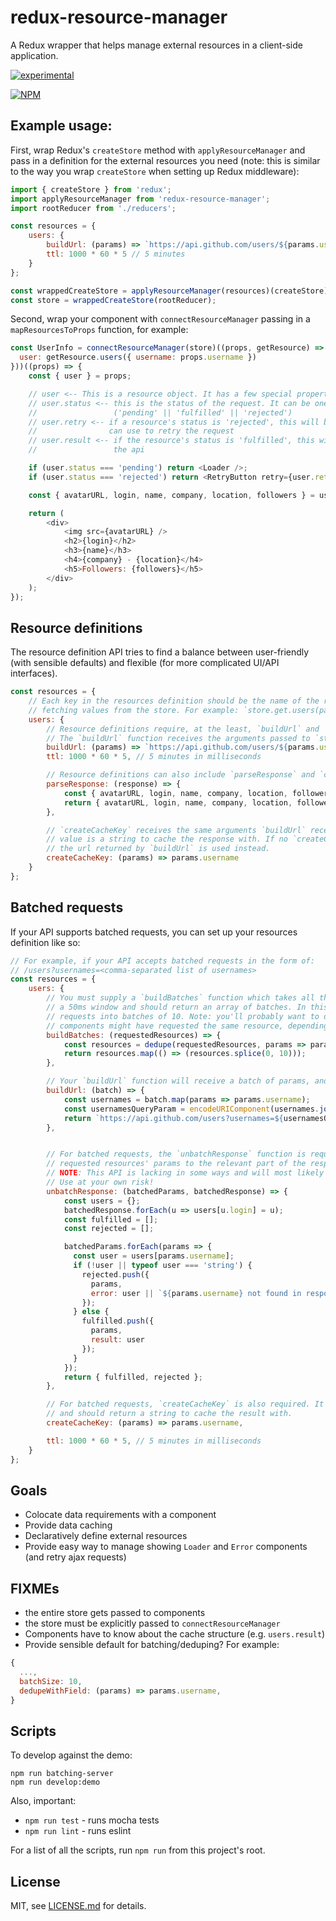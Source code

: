 # redux-resource-manager
A Redux wrapper that helps manage external resources in a client-side application.

[![experimental](http://badges.github.io/stability-badges/dist/experimental.svg)](http://github.com/badges/stability-badges)

[![NPM](https://nodei.co/npm/redux-resource-manager.png)](https://www.npmjs.com/package/redux-resource-manager)

## Example usage:

First, wrap Redux's `createStore` method with `applyResourceManager` and pass in a definition for the external resources you need (note: this is similar to the way you wrap `createStore` when setting up Redux middleware):

```js
import { createStore } from 'redux';
import applyResourceManager from 'redux-resource-manager';
import rootReducer from './reducers';

const resources = {
    users: {
        buildUrl: (params) => `https://api.github.com/users/${params.username}`,
        ttl: 1000 * 60 * 5 // 5 minutes
    }
};

const wrappedCreateStore = applyResourceManager(resources)(createStore);
const store = wrappedCreateStore(rootReducer);
```

Second, wrap your component with `connectResourceManager` passing in a `mapResourcesToProps` function, for example:

```js
const UserInfo = connectResourceManager(store)((props, getResource) => ({
  user: getResource.users({ username: props.username })
}))((props) => {
    const { user } = props;

    // user <-- This is a resource object. It has a few special properties:
    // user.status <-- this is the status of the request. It can be one of these three values:
    //                 ('pending' || 'fulfilled' || 'rejected')
    // user.retry <-- if a resource's status is 'rejected', this will be a function that a component
    //                can use to retry the request
    // user.result <-- if the resource's status is 'fulfilled', this will be the value returned from
    //                 the api

    if (user.status === 'pending') return <Loader />;
    if (user.status === 'rejected') return <RetryButton retry={user.retry} />;

    const { avatarURL, login, name, company, location, followers } = user.result;

    return (
        <div>
            <img src={avatarURL} />
            <h2>{login}</h2>
            <h3>{name}</h3>
            <h4>{company} - {location}</h4>
            <h5>Followers: {followers}</h5>
        </div>
    );
});
```

## Resource definitions

The resource definition API tries to find a balance between user-friendly (with sensible defaults) and flexible (for more complicated UI/API interfaces).

```js
const resources = {
    // Each key in the resources definition should be the name of the resource and is used when
    // fetching values from the store. For example: `store.get.users(params)`.
    users: {
        // Resource definitions require, at the least, `buildUrl` and `ttl` fields.
        // The `buildUrl` function receives the arguments passed to `store.get.users()`.
        buildUrl: (params) => `https://api.github.com/users/${params.username}`,
        ttl: 1000 * 60 * 5, // 5 minutes in milliseconds

        // Resource definitions can also include `parseResponse` and `createCacheKey` functions:
        parseResponse: (response) => {
            const { avatarURL, login, name, company, location, followers } = response;
            return { avatarURL, login, name, company, location, followers };
        },

        // `createCacheKey` receives the same arguments `buildUrl` receives. The expected return
        // value is a string to cache the response with. If no `createCacheKey` function is supplied
        // the url returned by `buildUrl` is used instead.
        createCacheKey: (params) => params.username
    }
};
```

## Batched requests

If your API supports batched requests, you can set up your resources definition like so:

```js
// For example, if your API accepts batched requests in the form of:
// /users?usernames=<comma-separated list of usernames>
const resources = {
    users: {
        // You must supply a `buildBatches` function which takes all the requested resources within
        // a 50ms window and should return an array of batches. In this example, we just cut up the
        // requests into batches of 10. Note: you'll probably want to dedupe the list as multiple
        // components might have requested the same resource, depending on the complexity of your app.
        buildBatches: (requestedResources) => {
            const resources = dedupe(requestedResources, params => params.username);
            return resources.map(() => (resources.splice(0, 10)));
        },

        // Your `buildUrl` function will receive a batch of params, and it must return a url.
        buildUrl: (batch) => {
            const usernames = batch.map(params => params.username);
            const usernamesQueryParam = encodeURIComponent(usernames.join(','));
            return `https://api.github.com/users?usernames=${usernamesQueryParam}`;
        },


        // For batched requests, the `unbatchResponse` function is required. It is used to map the
        // requested resources' params to the relevant part of the response.
        // NOTE: This API is lacking in some ways and will most likely change in the future.
        // Use at your own risk!
        unbatchResponse: (batchedParams, batchedResponse) => {
            const users = {};
            batchedResponse.forEach(u => users[u.login] = u);
            const fulfilled = [];
            const rejected = [];

            batchedParams.forEach(params => {
              const user = users[params.username];
              if (!user || typeof user === 'string') {
                rejected.push({
                  params,
                  error: user || `${params.username} not found in response`
                });
              } else {
                fulfilled.push({
                  params,
                  result: user
                });
              }
            });
            return { fulfilled, rejected };
        },

        // For batched requests, `createCacheKey` is also required. It receives a requested params object
        // and should return a string to cache the result with.
        createCacheKey: (params) => params.username,

        ttl: 1000 * 60 * 5, // 5 minutes in milliseconds
    }
};
```

## Goals

* Colocate data requirements with a component
* Provide data caching
* Declaratively define external resources
* Provide easy way to manage showing `Loader` and `Error` components (and retry ajax requests)

## FIXMEs

* the entire store gets passed to components
* the store must be explicitly passed to `connectResourceManager`
* Components have to know about the cache structure (e.g. `users.result`)
* Provide sensible default for batching/deduping? For example:
```js
{
  ...,
  batchSize: 10,
  dedupeWithField: (params) => params.username,
}
```

## Scripts

To develop against the demo:

```shell
npm run batching-server
npm run develop:demo
```

Also, important:

* `npm run test` - runs mocha tests
* `npm run lint` - runs eslint

For a list of all the scripts, run `npm run` from this project's root.

## License

MIT, see [LICENSE.md](http://github.com/rolyatmax/redux-resource-manager/blob/master/LICENSE.md) for details.
